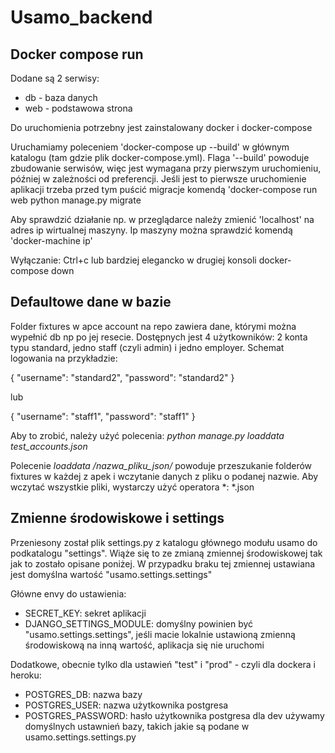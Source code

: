 # Usamo_backend

## Docker compose run
Dodane są 2 serwisy: 
 - db - baza danych
 - web - podstawowa strona

Do uruchomienia potrzebny jest zainstalowany docker i docker-compose

Uruchamiamy poleceniem 'docker-compose up --build' w głównym katalogu (tam gdzie plik docker-compose.yml). Flaga '--build' powoduje zbudowanie serwisów, więc jest wymagana przy pierwszym uruchomieniu, później w zależności od preferencji.
Jeśli jest to pierwsze uruchomienie aplikacji trzeba przed tym puścić migracje komendą 'docker-compose run web python manage.py migrate

Aby sprawdzić działanie np. w przeglądarce należy zmienić 'localhost' na adres ip wirtualnej maszyny. Ip maszyny można sprawdzić komendą 'docker-machine ip'

Wyłączanie: Ctrl+c lub bardziej elegancko w drugiej konsoli docker-compose down

## Defaultowe dane w bazie

Folder fixtures w apce account na repo zawiera dane, którymi można wypełnić db np po jej resecie. Dostępnych jest 4 użytkowników: 2 konta typu standard, jedno staff (czyli admin) i jedno employer. Schemat logowania na przykładzie:

{
   "username": "standard2",
   "password": "standard2"
}

lub

{
   "username": "staff1",
   "password": "staff1"
}

Aby to zrobić, należy użyć polecenia: *python manage.py loaddata test_accounts.json*

Polecenie *loaddata /nazwa_pliku_json/* powoduje przeszukanie folderów fixtures w każdej z apek i wczytanie danych z pliku o podanej nazwie. Aby wczytać wszystkie pliki, wystarczy użyć operatora \*: \*.json

## Zmienne środowiskowe i settings

Przeniesony został plik settings.py z katalogu głównego modułu usamo do podkatalogu "settings". Wiąże się to ze zmianą zmiennej środowiskowej tak jak to zostało opisane poniżej. W przypadku braku tej zmiennej ustawiana jest domyślna wartość "usamo.settings.settings"

Główne envy do ustawienia:

- SECRET_KEY: sekret aplikacji
- DJANGO_SETTINGS_MODULE: domyślny powinien być "usamo.settings.settings", jeśli macie lokalnie ustawioną zmienną środowiskową na inną wartość, aplikacja się nie uruchomi

Dodatkowe, obecnie tylko dla ustawień "test" i "prod" - czyli dla dockera i heroku:
- POSTGRES_DB: nazwa bazy
- POSTGRES_USER: nazwa użytkownika postgresa
- POSTGRES_PASSWORD: hasło użytkownika postgresa
dla dev używamy domyślnych ustawnień bazy, takich jakie są podane w usamo.settings.settings.py
